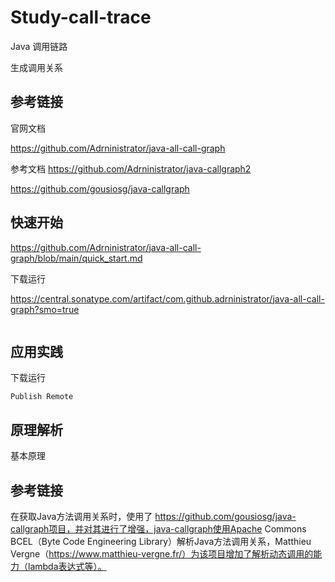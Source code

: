 # Study-call-trace

Java 调用链路

生成调用关系 



## 参考链接

官网文档 

https://github.com/Adrninistrator/java-all-call-graph

参考文档 
https://github.com/Adrninistrator/java-callgraph2

https://github.com/gousiosg/java-callgraph




## 快速开始
https://github.com/Adrninistrator/java-all-call-graph/blob/main/quick_start.md


下载运行

https://central.sonatype.com/artifact/com.github.adrninistrator/java-all-call-graph?smo=true

```

```

## 应用实践

下载运行

```
Publish Remote

```

## 原理解析

基本原理



## 参考链接

在获取Java方法调用关系时，使用了 https://github.com/gousiosg/java-callgraph项目，并对其进行了增强，java-callgraph使用Apache Commons BCEL（Byte Code Engineering Library）解析Java方法调用关系，Matthieu Vergne（https://www.matthieu-vergne.fr/）为该项目增加了解析动态调用的能力（lambda表达式等）。

